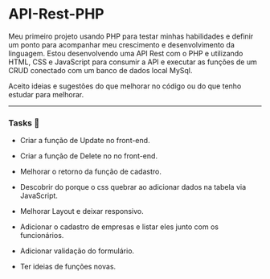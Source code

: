 # API-Rest-PHP

Meu primeiro projeto usando PHP para testar minhas habilidades e definir um ponto para acompanhar meu crescimento e desenvolvimento da linguagem.
Estou desenvolvendo uma API Rest com o PHP e utilizando HTML, CSS e JavaScript para consumir a API e executar as funções de um CRUD conectado com um banco de dados local MySql.

Aceito ideias e sugestões do que melhorar no código ou do que tenho estudar para melhorar.

---

### Tasks 📝

- Criar a função de Update no front-end.

- Criar a função de Delete no no front-end.

- Melhorar o retorno da função de cadastro.

- Descobrir do porque o css quebrar ao adicionar dados na tabela via JavaScript.

- Melhorar Layout e deixar responsivo.

- Adicionar o cadastro de empresas e listar eles junto com os funcionários.

- Adicionar validação do formulário.

- Ter ideias de funções novas.



